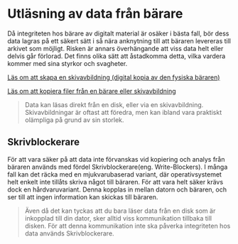 # Utläsning av data från bärare
Då integriteten hos bärare av digitalt material är osäker i bästa fall, bör dess data lagras på ett säkert sätt i så nära anknytning till att bäraren levereras till arkivet som möjligt. Risken är annars överhängande att viss data helt eller delvis går förlorad. Det finns olika sätt att åstadkomma detta, vilka vardera kommer med sina styrkor och svagheter.

[Läs om att skapa en skivavbildning (digital kopia av den fysiska bäraren)](skivavbildning.md)

[Läs om att kopiera filer från en bärare eller skivavbildning](filkopiering.md)

> Data kan läsas direkt från en disk, eller via en skivavbildning. Skivavbildningar är oftast att föredra, men kan ibland vara praktiskt olämpliga på grund av sin storlek.

## Skrivblockerare
För att vara säker på att data inte förvanskas vid kopiering och analys från bäraren används med fördel Skrivblockerare(eng. Write-Blockers). I många fall kan det räcka med en mjukvarubaserad variant, där operativsystemet helt enkelt inte tillåts skriva något till bäraren. För att vara helt säker krävs dock en hårdvaruvariant. Denna kopplas in mellan datorn och bäraren, och ser till att ingen information kan skickas till bäraren.

>Även då det kan tyckas att du bara läser data från en disk som är inkopplad till din dator, sker alltid viss kommunikation tillbaka till disken. För att denna kommunikation inte ska påverka integriteten hos data används Skrivblockerare.